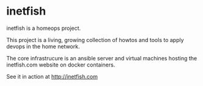# inetfish

inetfish is a homeops project.

This project is a living, growing collection of howtos and tools to apply devops in the home network.

The core infrastrucure is an ansible server and virtual machines hosting the inetfish.com website on docker containers.

See it in action at http://inetfish.com

###
